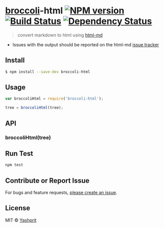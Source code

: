 #  [broccoli](https://github.com/broccolijs/broccoli)-html [![NPM version][npm-image]][npm-url] [![Build Status][travis-image]][travis-url] [![Dependency Status][daviddm-url]][daviddm-image]

> convert markdown to html using [html-md](https://www.npmjs.com/package/html-md)

* Issues with the output should be reported on the html-md [issue tracker](https://github.com/neocotic/html.md/issues)


## Install

```sh
$ npm install --save-dev broccoli-html
```


## Usage

```js
var broccoliHtml = require('broccoli-html');

tree = broccoliHtml(tree);
```

## API

### broccoliHtml(tree)

## Run Test
```sh
npm test
```

## Contribute or Report Issue
For bugs and feature requests, [please create an issue][issue-url].


## License

MIT © [Yashprit](yashprit.github.io)

[issue-url]: https://github.com/yashprit/broccoli-html/issues
[npm-url]: https://npmjs.org/package/broccoli-html
[npm-image]: https://badge.fury.io/js/broccoli-html.svg
[travis-url]: https://travis-ci.org/yashprit/broccoli-html
[travis-image]: https://travis-ci.org/yashprit/broccoli-html.svg?branch=master
[daviddm-url]: https://david-dm.org/yashprit/broccoli-html.svg?theme=shields.io
[daviddm-image]: https://david-dm.org/yashprit/broccoli-html
